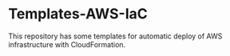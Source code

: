 # Templates-AWS-IaC
 This repository has some templates for automatic deploy of AWS infrastructure with CloudFormation.

